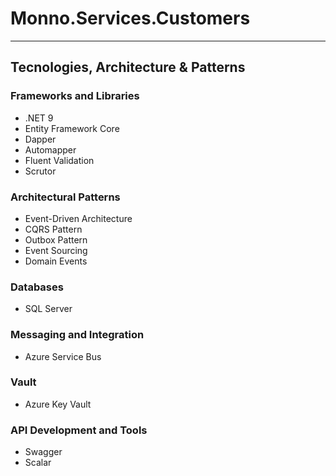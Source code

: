 # Monno.Services.Customers
---
## Tecnologies, Architecture & Patterns

### Frameworks and Libraries
 - .NET 9
 - Entity Framework Core
 - Dapper
 - Automapper
 - Fluent Validation
 - Scrutor

### Architectural Patterns
 - Event-Driven Architecture
 - CQRS Pattern
 - Outbox Pattern
 - Event Sourcing
 - Domain Events

### Databases
 - SQL Server

### Messaging and Integration
 - Azure Service Bus

### Vault
 - Azure Key Vault

### API Development and Tools
 - Swagger
 - Scalar
